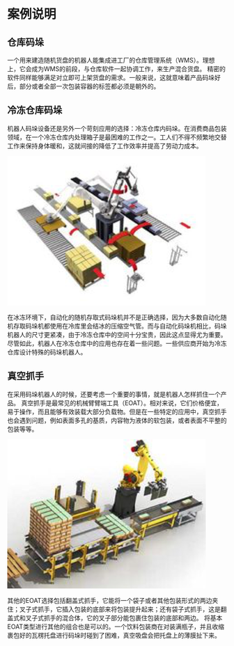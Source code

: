 # 案例说明

## 仓库码垛

一个用来建造随机货盘的机器人能集成进工厂的仓库管理系统（WMS）。理想上，它会成为WMS的前段，与仓库软件一起协调工作，来生产混合货盘。
精密的软件同样能够满足对立即可上架货盘的需求。一般来说，这就意味着产品码垛好后，部分或者全部一次包装容器的标签都必须是朝外的。 

## 冷冻仓库码垛
机器人码垛设备还是另外一个苛刻应用的选择：冷冻仓库内码垛。在消费商品包装领域，在一个冷冻仓库内处理箱子是最困难的工作之一。工人们不得不频繁地交替工作来保持身体暖和，这就间接的降低了工作效率并提高了劳动力成本。
 
![码垛](../../_media/md/3.png)

在冰冻环境下，自动化的随机存取式码垛机并不是正确选择，因为大多数自动化随机存取码垛机都使用在冷库里会结冰的压缩空气管。而与自动化码垛机相比，码垛机器人的尺寸更紧凑，由于冷冻仓库中的空间十分宝贵，因此这点显得尤为重要。尽管如此，机器人在冷冻仓库中的应用也存在着一些问题。一些供应商开始为冷冻仓库设计特殊的码垛机器人。

## 真空抓手

在采用码垛机器人的时候，还要考虑一个重要的事情，就是机器人怎样抓住一个产品。 真空抓手是最常见的机械臂臂端工具（EOAT）。相对来说，它们价格便宜，易于操作，而且能够有效装载大部分负载物。但是在一些特定的应用中，真空抓手也会遇到问题，例如表面多孔的基质，内容物为液体的软包装，或者表面不平整的包装等等。

![码垛](../../_media/md/4.png)

其他的EOAT选择包括翻盖式抓手，它能将一个袋子或者其他包装形式的两边夹住；叉子式抓手，它插入包装的底部来将包装提升起来；还有袋子式抓手，这是翻盖式和叉子式抓手的混合体，它的叉子部分能包裹住包装的底部和两边。
将基本EOAT类型进行其他的组合也是可以的。一个饮料包装商在对装满瓶子，并且收缩裹包好的瓦楞托盘进行码垛时碰到了困难，真空吸盘会把托盘上的薄膜扯下来。
